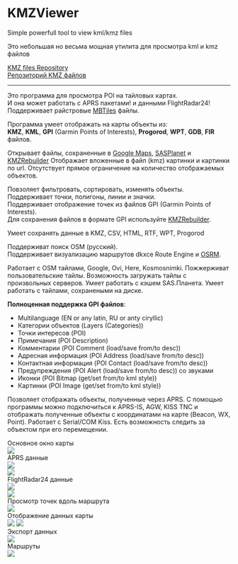 # KMZViewer

Simple powerfull tool to view kml/kmz files

Это небольшая но весьма мощная утилита для просмотра kml и kmz файлов

[KMZ files Repository](https://github.com/dkxce/KMZ_FILES)     
[Репозиторий KMZ файлов](https://github.com/dkxce/KMZ_FILES)     

---

Это программа для просмотра POI на тайловых картах.     
И она может работать с APRS пакетами! и данными FlightRadar24!    
Поддерживает райстровые [MBTiles](https://wiki.openstreetmap.org/wiki/MBTiles) файлы.  

Программа умеет отображать на карты объекты из:    
**KMZ**, **KML**, **GPI** (Garmin Points of Interests), **Progorod**, **WPT**, **GDB**, **FIR** файлов.

Открывает файлы, сохраненные в [Google Maps](https://www.google.com/maps/d/), [SASPlanet](http://www.sasgis.org/sasplaneta/) и [KMZRebuilder](https://github.com/dkxce/KMZRebuilder)
Отображает вложенные в файл (kmz) картинки и картинки по url.
Отсутствует прямое ограничение на количество отображаемых объектов.

Повзоляет фильтровать, сортировать, изменять объекты.
Поддерживает точки, полигоны, линии и значки.     
Поддерживает отображение точек из файлов GPI (Garmin Points of Interests).     
Для сохранения файлов в формате GPI используйте [KMZRebuilder](https://github.com/dkxce/KMZRebuilder).     

Умеет сохранять данные в KMZ, CSV, HTML, RTF, WPT, Progorod

Поддерживат поиск OSM (русский).     
Поддерживает визуализацию маршрутов dkxce Route Engine и [OSRM](http://project-osrm.org/docs/v5.15.2/api/).     

Работает с OSM тайлами, Google, Ovi, Here, Kosmosnimki.
Пожжерживат пользовательские тайлы.
Возможность загружать тайлы с произвольных серверов.
Умеет работать с кэшем SAS.Планета.
Умеет работать с тайлами, сохранеными на диске.

**Полноценная поддержка GPI файлов**:
- Multilanguage (EN or any latin, RU or anty ciryllic)
- Категории объектов (Layers (Categories))
- Точки интересов (POI)
- Примечания (POI Description)
- Комментарии (POI Comment (load/save from/to desc))
- Адресная информация (POI Address (load/save from/to desc))
- Контактная информация (POI Contact (load/save from/to desc))
- Предупреждения (POI Alert (load/save from/to desc)) со звуками
- Иконки (POI Bitmap (get/set from/to kml style))
- Картинки (POI Image (get/set from/to kml style))

Позволяет отображать объекты, полученные через APRS.
С помощью программы можно подключиться к APRS-IS,
AGW, KISS TNС и отображать полученные объекты с координатами
на карте (Beacon, WX, Point). Работает с Serial/COM Kiss.
Есть возможность следить за объектом при его перемещении.

Основное окно карты    
<img src="window.png"/>    
APRS данные    
<img src="kmzviewer_001.jpg"/>     
<img src="kmzviewer_002.jpg"/>     
FlightRadar24 данные     
<img src="windowA.png"/>    
<img src="windowB.png"/>     
Просмотр точек вдоль маршрута    
<img src="windowC.png"/>    
Отображение данных карты     
<img src="windowD.png"/>
<img src="windowE.png"/>     
Экспорт данных     
<img src="windowF.png"/>      
Маршруты     
<img src="windowG.png"/>     
